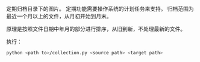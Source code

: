定期归档目录下的图片。
定期功能需要操作系统的计划任务来支持。
归档范围为最近一个月以上的文件，从月初开始到月末。

原理是按照文件日期中年月的部分进行排序，从旧到新，不处理最新的文件。

执行：

```bash
python <path to>/collection.py <source path> <target path> 
```